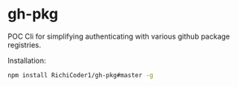 # gh-pkg

POC Cli for simplifying authenticating with various github package registries.

Installation:

```sh
npm install RichiCoder1/gh-pkg#master -g
```
